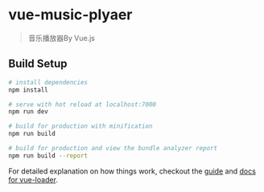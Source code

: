 # vue-music-plyaer

> 音乐播放器By Vue.js

## Build Setup

``` bash
# install dependencies
npm install

# serve with hot reload at localhost:7000
npm run dev

# build for production with minification
npm run build

# build for production and view the bundle analyzer report
npm run build --report
```

For detailed explanation on how things work, checkout the [guide](http://vuejs-templates.github.io/webpack/) and [docs for vue-loader](http://vuejs.github.io/vue-loader).
